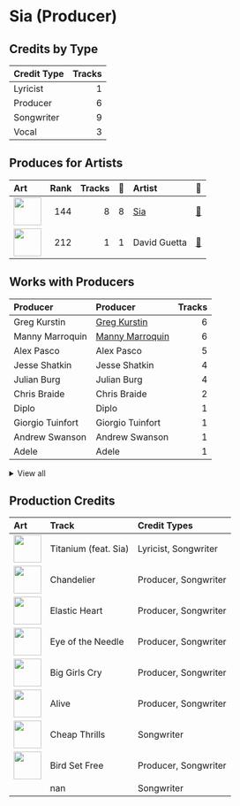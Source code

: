 # Sia (Producer)

## Credits by Type

| Credit Type | Tracks |
|:---|---:|
| Lyricist | 1 |
| Producer | 6 |
| Songwriter | 9 |
| Vocal | 3 |

## Produces for Artists

| Art | Rank | Tracks | 💚 | Artist | 🔗 |
|:---|---:|---:|---:|:---|:---|
| <img src="https://i.scdn.co/image/ab6761610000e5eb7c997fe6951bc0926f09ba38" alt="" width="50" /> | 144 | 8 | 8 | [Sia](../../artists/sia/overview.md) | [🔗](https://open.spotify.com/artist/5WUlDfRSoLAfcVSX1WnrxN) |
| <img src="https://i.scdn.co/image/ab6761610000e5ebf150017ca69c8793503c2d4f" alt="" width="50" /> | 212 | 1 | 1 | David Guetta | [🔗](https://open.spotify.com/artist/1Cs0zKBU1kc0i8ypK3B9ai) |

## Works with Producers

| Producer | Producer | Tracks |
|:---|:---|---:|
| Greg Kurstin | [Greg Kurstin](../greg_kurstin/overview.md) | 6 |
| Manny Marroquin | [Manny Marroquin](../manny_marroquin/overview.md) | 6 |
| Alex Pasco | Alex Pasco | 5 |
| Jesse Shatkin | Jesse Shatkin | 4 |
| Julian Burg | Julian Burg | 4 |
| Chris Braide | Chris Braide | 2 |
| Diplo | Diplo | 1 |
| Giorgio Tuinfort | Giorgio Tuinfort | 1 |
| Andrew Swanson | Andrew Swanson | 1 |
| Adele | Adele | 1 |


<details>
<summary>View all</summary>

| Producer | Producer | Tracks |
|:---|:---|---:|
| Jaime Wosk | Jaime Wosk | 1 |
| Afrojack | Afrojack | 1 |
| Rob Kleiner | Rob Kleiner | 1 |
| Tobias Jesso Jr. | Tobias Jesso Jr. | 1 |
| Nick van de Wall | Nick van de Wall | 1 |
| David Guetta | David Guetta | 1 |
| Thomas Pentz | Thomas Pentz | 1 |

</details>


## Production Credits

| Art | Track | Credit Types |
|:---|:---|:---|
| <img src="https://i.scdn.co/image/ab67616d0000b273a197a2ef3ad6704d1f44aa4e" alt="" width="50" /> | Titanium (feat. Sia) | Lyricist, Songwriter |
| <img src="https://i.scdn.co/image/ab67616d0000b273b55ed804149fffbb5e35ff34" alt="" width="50" /> | Chandelier | Producer, Songwriter |
| <img src="https://i.scdn.co/image/ab67616d0000b273b55ed804149fffbb5e35ff34" alt="" width="50" /> | Elastic Heart | Producer, Songwriter |
| <img src="https://i.scdn.co/image/ab67616d0000b273b55ed804149fffbb5e35ff34" alt="" width="50" /> | Eye of the Needle | Producer, Songwriter |
| <img src="https://i.scdn.co/image/ab67616d0000b273b55ed804149fffbb5e35ff34" alt="" width="50" /> | Big Girls Cry | Producer, Songwriter |
| <img src="https://i.scdn.co/image/ab67616d0000b273754b2fddebe7039fdb912837" alt="" width="50" /> | Alive | Producer, Songwriter |
| <img src="https://i.scdn.co/image/ab67616d0000b273754b2fddebe7039fdb912837" alt="" width="50" /> | Cheap Thrills | Songwriter |
| <img src="https://i.scdn.co/image/ab67616d0000b273754b2fddebe7039fdb912837" alt="" width="50" /> | Bird Set Free | Producer, Songwriter |
| | nan | Songwriter |